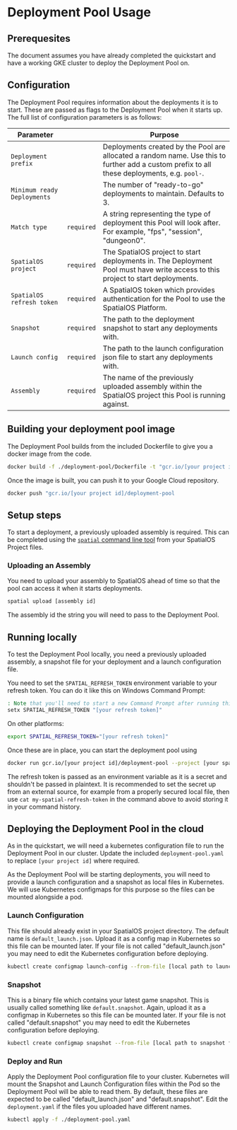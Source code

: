 # Deployment Pool Usage

## Prerequesites

The document assumes you have already completed the quickstart and have a working GKE cluster to deploy the Deployment Pool on.

## Configuration

The Deployment Pool requires information about the deployments it is to start. These are passed as flags to the Deployment Pool when it starts up. The full list of configuration parameters is as follows:

| Parameter           |            | Purpose |
|---------------------|------------|---------|
| `Deployment prefix` |            | Deployments created by the Pool are allocated a random name. Use this to further add a custom prefix to all these deployments, e.g. `pool-`. |
| `Minimum ready Deployments` |    | The number of "ready-to-go" deployments to maintain. Defaults to 3. |
| `Match type`        | `required` | A string representing the type of deployment this Pool will look after. For example, "fps", "session", "dungeon0". |
| `SpatialOS project` | `required` | The SpatialOS project to start deployments in. The Deployment Pool must have write access to this project to start deployments. |
| `SpatialOS refresh token` | `required` | A SpatialOS token which provides authentication for the Pool to use the SpatialOS Platform. |
| `Snapshot`          | `required` | The path to the deployment snapshot to start any deployments with. |
| `Launch config`     | `required` | The path to the launch configuration json file to start any deployments with. |
| `Assembly`          | `required` | The name of the previously uploaded assembly within the SpatialOS project this Pool is running against. |

## Building your deployment pool image

The Deployment Pool builds from the included Dockerfile to give you a docker image from the code.

```bash
docker build -f ./deployment-pool/Dockerfile -t "gcr.io/[your project id]/deployment-pool"
```

Once the image is built, you can push it to your Google Cloud repository. 

```bash
docker push "gcr.io/[your project id]/deployment-pool
```

## Setup steps
To start a deployment, a previously uploaded assembly is required. This can be completed using the [`spatial` command line tool](https://docs.improbable.io/reference/latest/shared/spatialos-cli-introduction) from your SpatialOS Project files.

### Uploading an Assembly

You need to upload your assembly to SpatialOS ahead of time so that the pool can access it when it starts deployments.
```bash
spatial upload [assembly id]
```
The assembly id the string you will need to pass to the Deployment Pool.

## Running locally

To test the Deployment Pool locally, you need a previously uploaded assembly, a snapshot file for your deployment and a launch configuration file.

You need to set the `SPATIAL_REFRESH_TOKEN` environment variable to your refresh token. You can do it like this on Windows Command Prompt:

```bat
: Note that you'll need to start a new Command Prompt after running this.
setx SPATIAL_REFRESH_TOKEN "[your refresh token]"
```

On other platforms:

```bash
export SPATIAL_REFRESH_TOKEN="[your refresh token]"
```

Once these are in place, you can start the deployment pool using

```bash
docker run gcr.io/[your project id]/deployment-pool --project [your spatial project] --launch-config [path to your launch config] --snapshot [path to your snapshot file] --minimum-ready-deployments [number of deployments]
```

The refresh token is passed as an environment variable as it is a secret and shouldn't be passed in plaintext. It is recommended to set the secret up from an external source, for example from a properly secured local file, then use `cat my-spatial-refresh-token` in the command above to avoid storing it in your command history.

## Deploying the Deployment Pool in the cloud

As in the quickstart, we will need a kubernetes configuration file to run the Deployment Pool in our cluster. Update the included `deployment-pool.yaml` to replace `[your project id]` where required.

As the Deployment Pool will be starting deployments, you will need to provide a launch configuration and a snapshot as local files in Kubernetes. We will use Kubernetes configmaps for this purpose so the files can be mounted alongside a pod.

### Launch Configuration

This file should already exist in your SpatialOS project directory. The default name is `default_launch.json`.
Upload it as a config map in Kubernetes so this file can be mounted later. If your file is not called "default_launch.json" you may need to edit the Kubernetes configuration before deploying.
```bash
kubectl create configmap launch-config --from-file [local path to launch config]
```

### Snapshot

This is a binary file which contains your latest game snapshot. This is usually called something like `default.snapshot`. 
Again, upload it as a configmap in Kubernetes so this file can be mounted later. If your file is not called "default.snapshot" you may need to edit the Kubernetes configuration before deploying.
```bash
kubectl create configmap snapshot --from-file [local path to snapshot file]
```

### Deploy and Run

Apply the Deployment Pool configuration file to your cluster. Kubernetes will mount the Snapshot and Launch Configuration files within the Pod so the Deployment Pool will be able to read them. By default, these files are expected to be called "default_launch.json" and "default.snapshot". Edit the `deployment.yaml` if the files you uploaded have different names.

```bash
kubectl apply -f ./deployment-pool.yaml
```

